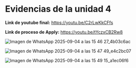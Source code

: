 # Evidencias de la unidad 4

**Link de youtube final:** https://youtu.be/C2rLwKkCFfs

**Link de proceso de Apply:** https://youtu.be/tYczxCB2Rw8

![Imagen de WhatsApp 2025-09-04 a las 15 46 27_4b03c6ac](https://github.com/user-attachments/assets/8743222f-5305-4715-83cb-3724ebcc1db2)


![Imagen de WhatsApp 2025-09-04 a las 15 47 49_e4c2bc07](https://github.com/user-attachments/assets/0c5fbfc7-1afc-4085-9642-a248599ce100)

![Imagen de WhatsApp 2025-09-04 a las 15 49 15_a1ec06f6](https://github.com/user-attachments/assets/07dcf0f2-b008-45d6-ad30-8932a51ff9a3)
